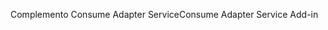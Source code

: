 <span data-ttu-id="512aa-101">Complemento Consume Adapter Service</span><span class="sxs-lookup"><span data-stu-id="512aa-101">Consume Adapter Service Add-in</span></span>